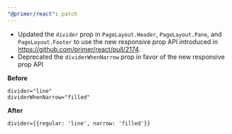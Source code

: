 ```yaml
---
"@primer/react": patch
---
```


* Updated the `divider` prop in `PageLayout.Header`, `PageLayout.Pane`, and `PageLayout.Footer` to use the new responsive prop API introduced in https://github.com/primer/react/pull/2174.
* Deprecated the `dividerWhenNarrow` prop in favor of the new responsive prop API

**Before**

```
divider="line"
dividerWhenNarrow="filled"
```

**After**

```
divider={{regular: 'line', narrow: 'filled'}}
```
